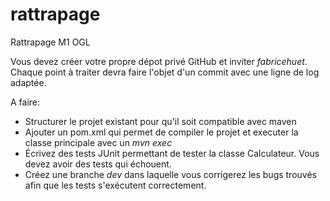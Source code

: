 # rattrapage
Rattrapage M1 OGL

Vous devez créer votre propre dépot privé GitHub et inviter _fabricehuet_. Chaque point à traiter devra
faire l'objet d'un commit avec une ligne de log adaptée. 

A faire:
  * Structurer le projet existant pour qu'il soit compatible avec maven
  * Ajouter un pom.xml qui permet de compiler le projet et executer la classe principale avec un _mvn exec_
  * Écrivez des tests JUnit permettant de tester la classe Calculateur. Vous devez avoir des tests qui échouent. 
  * Créez une branche _dev_ dans laquelle vous corrigerez les bugs trouvés afin que les tests s'exécutent correctement.  